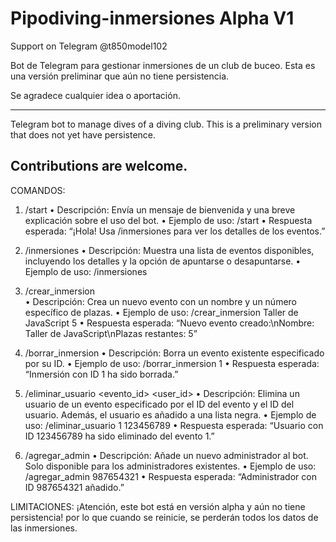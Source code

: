 # Pipodiving-inmersiones Alpha V1
Support on Telegram @t850model102

Bot de Telegram para gestionar inmersiones de un club de buceo.
Esta es una versión preliminar que aún no tiene persistencia.

Se agradece cualquier idea o aportación.

--------
Telegram bot to manage dives of a diving club.
This is a preliminary version that does not yet have persistence. 

Contributions are welcome.
--------

COMANDOS:
1.	/start
	•	Descripción: Envía un mensaje de bienvenida y una breve explicación sobre el uso del bot.
	•	Ejemplo de uso: /start
	•	Respuesta esperada: “¡Hola! Usa /inmersiones para ver los detalles de los eventos.”
 
2.	/inmersiones
	•	Descripción: Muestra una lista de eventos disponibles, incluyendo los detalles y la opción de apuntarse o desapuntarse.
	•	Ejemplo de uso: /inmersiones

3.	/crear_inmersion  
	•	Descripción: Crea un nuevo evento con un nombre y un número específico de plazas.
	•	Ejemplo de uso: /crear_inmersion Taller de JavaScript 5
	•	Respuesta esperada: “Nuevo evento creado:\nNombre: Taller de JavaScript\nPlazas restantes: 5”

4.	/borrar_inmersion 
	•	Descripción: Borra un evento existente especificado por su ID.
	•	Ejemplo de uso: /borrar_inmersion 1
	•	Respuesta esperada: “Inmersión con ID 1 ha sido borrada.”

5.	/eliminar_usuario <evento_id> <user_id>
	•	Descripción: Elimina un usuario de un evento especificado por el ID del evento y el ID del usuario. Además, el usuario es añadido a una lista negra.
	•	Ejemplo de uso: /eliminar_usuario 1 123456789
	•	Respuesta esperada: “Usuario con ID 123456789 ha sido eliminado del evento 1.”

6.	/agregar_admin 
	•	Descripción: Añade un nuevo administrador al bot. Solo disponible para los administradores existentes.
	•	Ejemplo de uso: /agregar_admin 987654321
	•	Respuesta esperada: “Administrador con ID 987654321 añadido.”

LIMITACIONES: ¡Atención, este bot está en versión alpha y aún no tiene persistencia! por lo que cuando se reinicie, se perderán todos los datos de las inmersiones.
